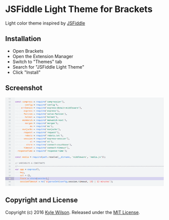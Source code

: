 # JSFiddle Light Theme for Brackets

Light color theme inspired by [JSFiddle](https://jsfiddle.net)

## Installation
* Open Brackets
* Open the Extension Manager
* Switch to "Themes" tab
* Search for "JSFiddle Light Theme"
* Click "Install"

## Screenshot
![Brackets editor screenshot](screenshot.png)

## Copyright and License
Copyright (c) 2016 [Kyle Wilson](https://github.com/waffledonkey). Released under the [MIT License](LICENSE).
